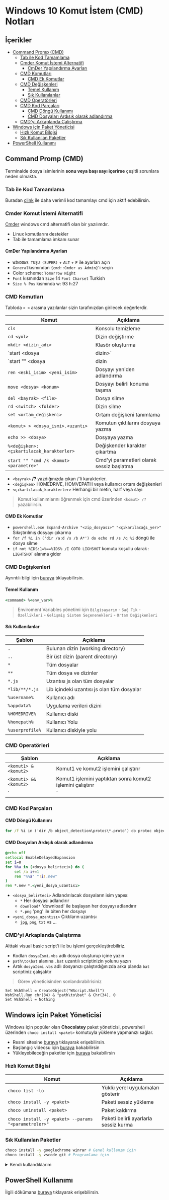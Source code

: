 # Windows 10 Komut İstem (CMD) Notları <!-- omit in toc -->

## İçerikler <!-- omit in toc -->

- [Command Promp (CMD)](#command-promp-cmd)
  - [Tab ile Kod Tamamlama](#tab-ile-kod-tamamlama)
  - [Cmder Komut İstemi Alternatifi](#cmder-komut-%c4%b0stemi-alternatifi)
    - [CmDer Yapılandırma Ayarları](#cmder-yap%c4%b1land%c4%b1rma-ayarlar%c4%b1)
  - [CMD Komutları](#cmd-komutlar%c4%b1)
    - [CMD Ek Komutlar](#cmd-ek-komutlar)
  - [CMD Değişkenleri](#cmd-de%c4%9fi%c5%9fkenleri)
    - [Temel Kullanım](#temel-kullan%c4%b1m)
    - [Sık Kullanılanlar](#s%c4%b1k-kullan%c4%b1lanlar)
  - [CMD Operatörleri](#cmd-operat%c3%b6rleri)
  - [CMD Kod Parçaları](#cmd-kod-par%c3%a7alar%c4%b1)
    - [CMD Döngü Kullanımı](#cmd-d%c3%b6ng%c3%bc-kullan%c4%b1m%c4%b1)
    - [CMD Dosyaları Ardışık olarak adlandırma](#cmd-dosyalar%c4%b1-ard%c4%b1%c5%9f%c4%b1k-olarak-adland%c4%b1rma)
  - [CMD'yi Arkaplanda Çalıştırma](#cmdyi-arkaplanda-%c3%87al%c4%b1%c5%9ft%c4%b1rma)
- [Windows için Paket Yöneticisi](#windows-i%c3%a7in-paket-y%c3%b6neticisi)
  - [Hızlı Komut Bilgisi](#h%c4%b1zl%c4%b1-komut-bilgisi)
  - [Sık Kullanılan Paketler](#s%c4%b1k-kullan%c4%b1lan-paketler)
- [PowerShell Kullanımı](#powershell-kullan%c4%b1m%c4%b1)

## Command Promp (CMD)

Terminalde dosya isimlerinin **sonu veya başı sayı içerirse** çeşitli sorunlara neden olmakta.

### Tab ile Kod Tamamlama

Buradan [clink] ile daha verimli kod tamamlayı cmd için aktif edebilirsin.

### Cmder Komut İstemi Alternatifi

[Cmder](https://cmder.net/) windows cmd alternatifi olan bir yazılımdır.

- Linux komutlarını destekler
- Tab ile tamamlama imkanı sunar

#### CmDer Yapılandırma Ayarları

- `WİNDOWS TUŞU (SUPER)` + `ALT` + `P` ile ayarları açın
- `General`kısmından `{cmd::Cmder as Admin}`'i seçin
- Color scheme: `Tomorrow Night`
- `Font` kısmından `Size` 14 `Font Charset` Turkish
- `Size % Pos` kısmında w: 93 h:27

### CMD Komutları

Tabloda `< >` arasına yazılanlar sizin tarafınızdan girilecek değerlerdir.

| Komut                                    | Açıklama                                  |
| ---------------------------------------- | ----------------------------------------- |
| `cls`                                    | Konsolu temizleme                         |
| `cd <yol>`                               | Dizin değiştirme                          |
| `mkdir <dizin_adı>`                      | Klasör oluşturma                          |
| `start <dosya | dizin>`                  | Dosya veya dizin açma                     |
| `start "" <dosya | dizin | komut>`       | CMD ekranı olmadan açma                   |
| `ren <eski_isim> <yeni_isim>`            | Dosyayı yeniden adlandırma                |
| `move <dosya> <konum>`                   | Dosyayı belirli konuma taşıma             |
| `del <bayrak> <file>`                    | Dosya silme                               |
| `rd <switch> <folder>`                   | Dizin silme                               |
| `set <ortam_değişkeni>`                  | Ortam değişkeni tanımlama                 |
| `<komut> > <dosya_ismi>.<uzantı>`        | Komutun çıktılarını dosyaya yazma         |
| `echo >> <dosya>`                        | Dosyaya yazma                             |
| `%<değişken>:<çıkartılacak_karakterler>` | Değişkender karakter çıkartma             |
| `start "" "cmd /k <komut> <parametre>"`  | Cmd'yi parametleri olarak sessiz başlatma |

- `<bayrak>` **/?** yazdığınızda çıkan /'li karakterler.
- `<değişken>` HOMEDRIVE, HOMVEPATH veya kullanıcı ortam değişkenleri
- `<çıkartılacak_karakterler>` Herhangi bir metin, harf veya sayı

> Komut kullanımlarını öğrenmek için cmd üzerinden `<komut> /?` yazabilirsin.

#### CMD Ek Komutlar

- `powershell.exe Expand-Archive "<zip_dosyası>" "<çıkarılacağı_yer>"` Sıkıştırılmış dosyayı çıkarma
- `for /f %i in ('dir /a:d /s /b A*') do echo rd /s /q %i` döngü ile dosya silme
- `if not %IDS:1=%==%IDS% /I GOTO LIGHSHOT` komutu koşullu olarak`: LIGHTSHOT` alanına gider

### CMD Değişkenleri

Ayrıntılı bilgi için [buraya](https://ss64.com/nt/syntax-variables.html) tıklayabilirsin.

#### Temel Kullanım

```cmd
<command> %<env_var>%
```

> Enviroment Variables yönetimi için `Bilgisayarım` - `Sağ Tık` - `Özellikleri` - `Gelişmiş Sistem Seçenenekleri` - `Ortam Değişkenleri`

#### Sık Kullanılanlar

| Şablon          | Açıklama                                   |
| --------------- | ------------------------------------------ |
| `.`             | Bulunan dizin (working directory)          |
| `..`            | Bir üst dizin (parent directory)           |
| `*`             | Tüm dosyalar                               |
| `**`            | Tüm dosya ve dizinler                      |
| `*.js`          | Uzantısı js olan tüm dosyalar              |
| `*lib/**/*.js`  | Lib içindeki uzantısı js olan tüm dosyalar |
| `%username%`    | Kullanıcı adı                              |
| `%appdata%`     | Uygulama verileri dizini                   |
| `%HOMEDRIVE%`   | Kullanıcı diski                            |
| `%homepath%`    | Kullanıcı Yolu                             |
| `%userprofile%` | Kullanıcı diskiyle yolu                    |

### CMD Operatörleri

| Şablon                 | Açıklama                                                   |
| ---------------------- | ---------------------------------------------------------- |
| `<komut1> & <komut2>`  | Komut1 ve komut2 işlemini çalıştırır                       |
| `<komut1> && <komut2>` | Komut1 işlemini yaptıktan sonra komut2 işlemini çalıştırır |
| `|`                    | Pipe                                                       |

### CMD Kod Parçaları

#### CMD Döngü Kullanımı

```cmd
for /f %i in ('dir /b object_detection\protos\*.proto') do protoc object_detection\protos\%i --python_out=.
```

#### CMD Dosyaları Ardışık olarak adlandırma

```cmd
@echo off
setlocal EnableDelayedExpansion
set i=0
for %%a in (<dosya_belirteci>) do (
    set /a i+=1
    ren "%%a" "!i!.new"
)
ren *.new *.<yeni_dosya_uzantısı>
```

- `<dosya_belirteci>` Adlandırılacak dosyaların isim yapısı:
  - `*` Her dosyası adlandırır
  - `download*` 'download' ile başlayan her dosyayı adlandırır
  - `*.png` 'png' ile biten her dosyayı
- `<yeni_dosya_uzantısı>` Çıktıların uzantısı
  - `jpg`, `png`, `txt` vs ...

### CMD'yi Arkaplanda Çalıştırma

Alttaki visual basic script'i ile bu işlemi gerçekleştirebiliriz.

- Kodları `dosyaIsmi.vbs` adlı dosya oluşturup içine yazın
- `path\to\bat` alanına `.bat` uzantılı scriptinizin yolunu yazın
- Artık `dosyaIsmi.vbs` adlı dosyanızı çalıştırdığınızda arka planda `bat` scriptiniz çalışaktır

> Görev yöneticisinden sonlandırabilrisiniz

```vbs
Set WshShell = CreateObject("WScript.Shell")
WshShell.Run chr(34) & "path\to\bat" & Chr(34), 0
Set WshShell = Nothing
```

## Windows için Paket Yöneticisi

Windows için popüler olan **Chocolatey** paket yöneticisi, powershell üzerinden `choco install <paket>` komutuyla yükleme yapmanızı sağlar.

- Resmi sitesine [buraya](https://chocolatey.org/) tıklayarak erişebilirsin.
- Başlangıç videosu için [buraya](https://www.youtube.com/watch?v=hfgZYpo5moA) bakabilirsin
- Yükleyebileceğin paketler için [buraya](https://chocolatey.org/packages) bakabilirsin

### Hızlı Komut Bilgisi

| Komut                                                | Açıklama                              |
| ---------------------------------------------------- | ------------------------------------- |
| `choco list -lo`                                     | Yüklü yerel uygulamaları gösterir     |
| `choco install -y <paket>`                           | Paketi sessiz yükleme                 |
| `choco uninstall <paket>`                            | Paket kaldırma                        |
| `choco install -y <paket> --params "<parametreler>"` | Paketi belirli ayarlarla sessiz kurma |

### Sık Kullanılan Paketler

```sh
choco install -y googlechrome winrar # Genel kullanım için
choco install -y vscode git # Programlama için
```

<details>
<summary>Kendi kullandıklarım</summary>

<details>
<summary>Tablet</summary>

```sh
choco install -y googlechrome wget firacode winrar youtube-dl vscode git --params "/GitAndUnixToolsOnPath /NoShellIntegration /WindowsTerminal"
```

</details>

<details>
<summary>PC</summary>

```sh
choco install -y googlechrome wget firacode winrar youtube-dl vscode tusk miniconda3 python github-desktop git --params "/GitAndUnixToolsOnPath /NoShellIntegration /WindowsTerminal"
```

</details>

</details>

## PowerShell Kullanımı

İlgili dökümana [buraya](Windows10%20Kaynaklar%C4%B1\Windows%20PowerShell%20Tutorial%20for%20Beginners.pdf) tıklayarak erişebilirsin.

[clink]: http://mridgers.github.io/clink/

